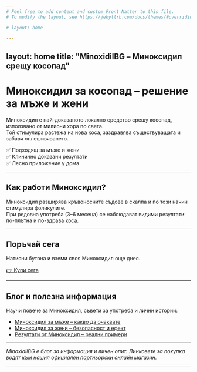 ```yaml
---
# Feel free to add content and custom Front Matter to this file.
# To modify the layout, see https://jekyllrb.com/docs/themes/#overriding-theme-defaults

# layout: home

---
```

layout: home
title: "MinoxidilBG – Миноксидил срещу косопад"
---

# Миноксидил за косопад – решение за мъже и жени

Миноксидил е най-доказаното локално средство срещу косопад, използвано от милиони хора по света.  
Той стимулира растежа на нова коса, заздравява съществуващата и забавя оплешивяването.  

✅ Подходящ за мъже и жени  
✅ Клинично доказани резултати  
✅ Лесно приложение у дома  

---

## Как работи Миноксидил?
Миноксидил разширява кръвоносните съдове в скалпа и по този начин стимулира фоликулите.  
При редовна употреба (3–6 месеца) се наблюдават видими резултати: по-плътна и по-здрава коса.  

---

## Поръчай сега
Натисни бутона и вземи своя Миноксидил още днес.  

[👉 Купи сега](https://minoxidilbg.lightfunnels.com)  

---

## Блог и полезна информация
Научи повече за Миноксидил, съвети за употреба и лични истории:  

- [Миноксидил за мъже – какво да очаквате](/blog/minoxidil-za-mazhe)  
- [Миноксидил за жени – безопасност и ефект](/blog/minoxidil-za-zheni)  
- [Резултати от Миноксидил – реални примери](/blog/minoxidil-rezultati)  

---

*MinoxidilBG е блог за информация и личен опит. Линковете за покупка водят към нашия официален партньорски онлайн магазин.*

---
